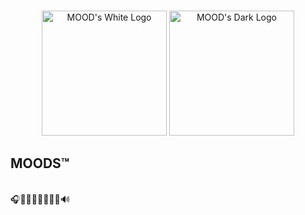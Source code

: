 <p align="center">
  <br/>
  <img src="https://github.com/moods-co.png#gh-light-mode-only" alt="MOOD's White Logo" width="200">
  <img src="https://github.com/moods-co.png#gh-dark-mode-only" alt="MOOD's Dark Logo" width="200">

  <br/>

  <p align="center">
    <h2>MOODS™</h2>
    <br/>
    🎧🎸🎹🤘🎶🥁🎷🎤🔊
  </p>
</p>
